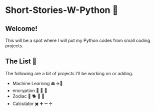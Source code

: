 # Short-Stories-W-Python :snake:

## Welcome!

This will be a spot where I will put my Python codes from small coding projects.

## The List :scroll:

The following are a bit of projects I'll be working on or adding.

- Machine Learning :oncoming_automobile: :airplane::ship:
- encryption :abcd: :symbols: :1234:
- Zodiac :monkey: :dog2: :goat: :rabbit2:
- Calculator :heavy_multiplication_x: :heavy_plus_sign: :heavy_minus_sign: :heavy_division_sign:
